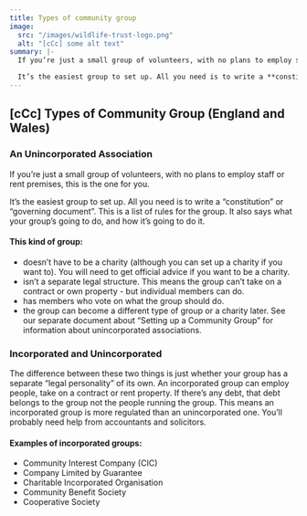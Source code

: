 ```yaml
---
title: Types of community group
image:
  src: "/images/wildlife-trust-logo.png"
  alt: "[cCc] some alt text"
summary: |-
  If you’re just a small group of volunteers, with no plans to employ staff or rent premises, this is the one for you.

  It’s the easiest group to set up. All you need is to write a **constitution** or **governing document**. This is a list of rules for the group. It also says what your group’s going to do, and how it’s going to do it.
---
```


## [cCc] Types of Community Group (England and Wales)

### An Unincorporated Association

If you’re just a small group of volunteers, with no plans to employ staff or rent premises, this is the one
for you.

It’s the easiest group to set up. All you need is to write a “constitution” or “governing document”. This
is a list of rules for the group. It also says what your group’s going to do, and how it’s going to do it.

#### This kind of group:

- doesn’t have to be a charity (although you can set up a charity if you want to). You will need to get official advice if you want to be a charity.
- isn’t a separate legal structure. This means the group can’t take on a contract or own property - but individual members can do.
- has members who vote on what the group should do.
- the group can become a different type of group or a charity later.
  See our separate document about “Setting up a Community Group” for information about unincorporated associations.

### Incorporated and Unincorporated

The difference between these two things is just whether your group has a separate “legal personality” of its own. An incorporated group can employ people, take on a contract or rent property. If there’s any debt, that debt belongs to the group not the people running the group. This means an incorporated group is more regulated than an unincorporated one. You’ll probably need help from accountants and solicitors.

#### Examples of incorporated groups:

- Community Interest Company (CIC)
- Company Limited by Guarantee
- Charitable Incorporated Organisation
- Community Benefit Society
- Cooperative Society
